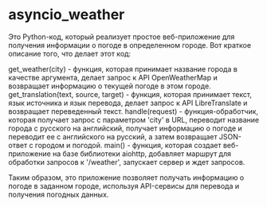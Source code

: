 # asyncio_weather

Это Python-код, который реализует простое веб-приложение для получения информации о погоде в определенном городе. Вот краткое описание того, что делает этот код:

get_weather(city) - функция, которая принимает название города в качестве аргумента, делает запрос к API OpenWeatherMap и возвращает информацию о текущей погоде в этом городе.
get_translation(text, source, target) - функция, которая принимает текст, язык источника и язык перевода, делает запрос к API LibreTranslate и возвращает переведенный текст.
handle(request) - функция-обработчик, которая получает запрос с параметром 'city' в URL, переводит название города с русского на английский, получает информацию о погоде и переводит ее с английского на русский, а затем возвращает JSON-ответ с городом и погодой.
main() - функция, которая создает веб-приложение на базе библиотеки aiohttp, добавляет маршрут для обработки запросов к '/weather', запускает сервер и ждет запросов.

Таким образом, это приложение позволяет получать информацию о погоде в заданном городе, используя API-сервисы для перевода и получения погодных данных.
